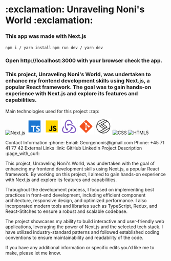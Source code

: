 <h1>:exclamation: Unraveling Noni's World :exclamation:</h1>

<h3>This app was made with Next.js</h3>

`npm i / yarn install`
`npm run dev / yarn dev`

<h3>Open http://localhost:3000 with your browser check the app.</h3>

<p>
  <h3>This project, Unraveling Noni's World, was undertaken to enhance my frontend development skills using Next.js, a popular React framework. The goal was to gain hands-on experience with Next.js and explore its features and capabilities.</h3>
</p>
Main technologies used for this project :zap:
<p>
  <img alt="Next.js" src="./readme_imgs/nextjs.png" width="50"/>
  <img alt="TypeScript" src="./readme_imgs/typescript.png" width="50"/>
  <img alt="JavaScript" src="./readme_imgs/javascript.png" width="50"/>
  <img alt="Redux" src="./readme_imgs/redux.png" width="50"/>
  <img alt="Git" src="./readme_imgs/git.png" width="50"/>
  <img alt="React-Stitches" src="./readme_imgs/stitches.svg" width="50"/>
  <img alt="CSS" src="./readme_imgs/css3.png" width="50"/>
  <img alt="HTML5" src="./readme_imgs/html5.png" width="50"/>
</p>
Contact Information :phone:
Email: Georgenonis@gmail.com
Phone: +45 71 41 77 42
External Links :link:
GitHub
LinkedIn
Project Description :page_with_curl:
<p>
  This project, Unraveling Noni's World, was undertaken with the goal of enhancing my frontend development skills using Next.js, a popular React framework. By working on this project, I aimed to gain hands-on experience with Next.js and explore its features and capabilities.
</p>
<p>
  Throughout the development process, I focused on implementing best practices in front-end development, including efficient component architecture, responsive design, and optimized performance. I also incorporated modern tools and libraries such as TypeScript, Redux, and React-Stitches to ensure a robust and scalable codebase.
</p>
<p>
  The project showcases my ability to build interactive and user-friendly web applications, leveraging the power of Next.js and the selected tech stack. I have utilized industry-standard patterns and followed established coding conventions to ensure maintainability and readability of the code.
</p>
If you have any additional information or specific edits you'd like me to make, please let me know.
